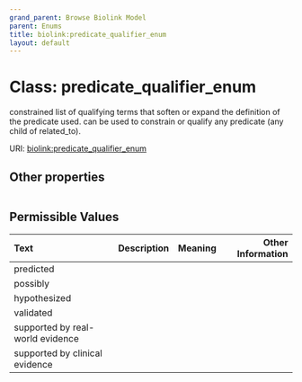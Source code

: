 ```yaml
---
grand_parent: Browse Biolink Model
parent: Enums
title: biolink:predicate_qualifier_enum
layout: default
---
```


# Class: predicate_qualifier_enum


constrained list of qualifying terms that soften or expand the definition of the predicate used. can be used to constrain or qualify any predicate (any child of related_to).

URI: [biolink:predicate_qualifier_enum](https://w3id.org/biolink/vocab/predicate_qualifier_enum)


## Other properties

|  |  |  |
| --- | --- | --- |

## Permissible Values

| Text | Description | Meaning | Other Information |
| :--- | :---: | :---: | ---: |
| predicted |  |  |  |
| possibly |  |  |  |
| hypothesized |  |  |  |
| validated |  |  |  |
| supported by real-world evidence |  |  |  |
| supported by clinical evidence |  |  |  |

